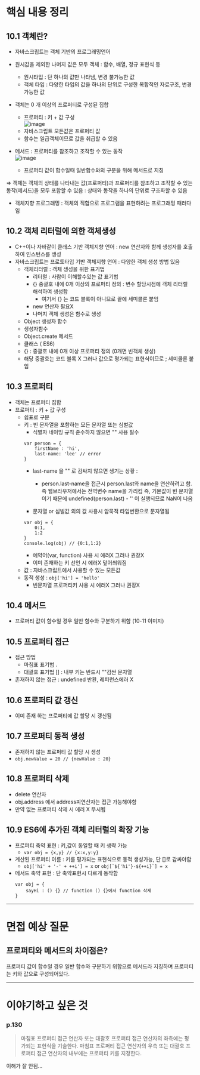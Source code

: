 # 핵심 내용 정리

## 10.1 객체란?

- 자바스크립트는 객체 기반의 프로그래밍언어
- 원시값을 제외한 나머지 값은 모두 객체 : 함수, 배열, 정규 표현식 등
    - 원시타입 : 단 하나의 값만 나타냄, 변경 불가능한 값
    - 객체 타입 : 다양한 타입의 값을 하나의 단위로 구성한 복합적인 자료구조, 변경 가능한 값
- 객체는 0 개 이상의 프로퍼티로 구성된 집합
    - 프로퍼티 : 키 + 값 구성 </br>
    ![image](https://github.com/KingJiwon/js_deep_dive/assets/84695884/24b42d7e-248a-4ddf-8d09-bdd75457a72d)
    - 자바스크립트 모든값은 프로퍼티 값
    - 함수는 일급객체이므로 값을 취급할 수 있음
- 메서드 : 프로퍼티를 참조하고 조작할 수 있는 동작 </br>
    ![image](https://github.com/KingJiwon/js_deep_dive/assets/84695884/002d8929-2281-4c8b-8325-53ff94678a47)

    - 프로퍼티 값이 함수일때 일반함수와의 구분을 위해 메서드로 지칭

⇒ 객체는 객체의 상태를 나타내는 값(프로퍼티)과 프로퍼티를 참조하고 조작할 수 있는 동작(메서드)을 모두 포함할 수 있음 : 상태와 동작을 하나의 단위로 구조화할 수 있음

- 객체지향 프로그래밍 : 객체의 직합으로 프로그램을 표현하려는 프로그래밍 패러다임
## 10.2 객체 리터럴에 의한 객체생성

- C++이나 자바같이 클래스 기반  객체지향 언어 : new 연산자와 함께 생성자를 호출하여 인스턴스를 생성
- 자바스크립트는 프로토타입 기반 객체지향 언어 : 다양한 객체 생성 방법 있음
    - 객체리터럴 : 객체 생성을 위한 표기법
        - 리터럴 : 사람이 이해할수있는 값 표기법
        - {} 중괄호 내에 0개 이상의 프로퍼티 정의 : 변수 할당시점에 객체 리터렐 해석하여 생성함
            - 여기서 {} 는 코드 블록이 아니므로 끝에 세미콜론 붙임
        - new 연산자 필요X 
        - 나머지 객체 생성은 함수로 생성
    - Object 생성자 함수
    - 생성자함수
    - Object.create 메서드
    - 클래스 ( ES6)
    * {} : 중괄호 내에 0개 이상 프로퍼티 정의 (0개면 빈객체 생성)
	* 해당 중괄호는 코드 블록 X 그러나 값으로 평가되는 표현식이므로 ; 세미콜론 붙임 
	
## 10.3 프로퍼티
* 객체는 프로퍼티 집합
* 프로퍼티 : 키 + 값 구성
	* 쉽표로 구분
	* 키 : 빈 문자열을 포함하는 모든 문자열 또는 심벌값
		* 식별자 네이밍 규칙 준수하지 않으면 "" 사용 필수
		```
        var person = {
        	firstName : 'hi',
            last-name: 'lee' // error
        }
        ```
        * last-name 을 "" 로 감싸지 않으면 생기는 상황 :

        	* person.last-name을 접근시 person.last와 name을 연산하려고 함. 즉 웹브라우저에서는 전역변수 name을 가리킴 즉, 기본값이 빈 문자열이기 때문에 undefined(person.last) - '' 이 실행되므로 NaN이 나옴
        * 문자열 or 심벌값 외의 값 사용시 암묵적 타입변환으로 문자열됨
        ```
        var obj = {
        	0:1,
            1:2
        }
        console.log(obj) // {0:1,1:2}
        ```
        * 예약어(var, function) 사용 시 에러X 그러나 권장X
        * 이미 존재하는 키 선언 시 에러X 덮어씌워짐
    * 값 : 자바스크립트에서 사용할 수 있는 모든값
    * 동적 생성 : `obj['hi'] = 'hello'`
    	* 빈문자열 프로퍼티키 사용 시 에러X 그러나 권장X


## 10.4 메서드
* 프로퍼티 값이 함수일 경우 일반 함수와 구분하기 위함
(10-11 이미지)

## 10.5 프로퍼티 접근
* 접근 방법
	* 마침표 표기법 .
	* 대괄호 표기법 [] : 내부 키는 반드시 ""감싼 문자열
* 존재하지 않는 접근 : undefined 반환, 레퍼런스에러 X

## 10.6 프로퍼티 값 갱신
* 이미 존재 하는 프로퍼티에 값 할당 시 갱신됨

## 10.7 프로퍼티 동적 생성
* 존재하지 않는 프로퍼티 값 할당 시 생성
* `obj.newValue = 20 // {newValue : 20}`

## 10.8 프로퍼티 삭제
* delete 연산자
* obj.address 에서 address피연산자는 접근 가능해야함
* 만약 없는 프로퍼티 삭제 시 에러 X 무시됨

## 10.9 ES6에 추가된 객체 리터럴의 확장 기능
* 프로퍼티 축약 표현 : 키,값이 동일할 때 키 생략 가능
    * `var obj = {x,y} // {x:x,y:y}`
* 계산된 프로퍼티 이름 : 키를 평가되는 표현식으로 동적 생성가능, 단 []로 감싸야함
    * `obj['hi' + '-' + ++i'] = x` or ``obj[`${'hi'}-${++i}`] = x``
* 메서드 축약 표현 : 단 축약표현시 다르게 동작함
    ```
    var obj = {
    	sayHi : () {} // function () {}에서 function 삭제
    }
    ```

---

# 면접 예상 질문

## 프로퍼티와 메서드의 차이점은?
프로퍼티 값이 함수일 경우 일반 함수와 구분하기 위함으로 메서드라 지칭하며 프로퍼티는 키와 값으로 구성되어있다.

---

# 이야기하고 싶은 것

### p.130

> 마침표 프로퍼티 접근 연산자 또는 대괄호 프로퍼티 접근 연산자의 좌측에는 평가되는 표현식을 기술한다. 마침표 프로퍼티 접근 연산자의 우측 또는 대괄호 프로퍼티 접근 연산자의 내부에는 프로퍼티 키를 지정한다.

이해가 잘 안됨... 

